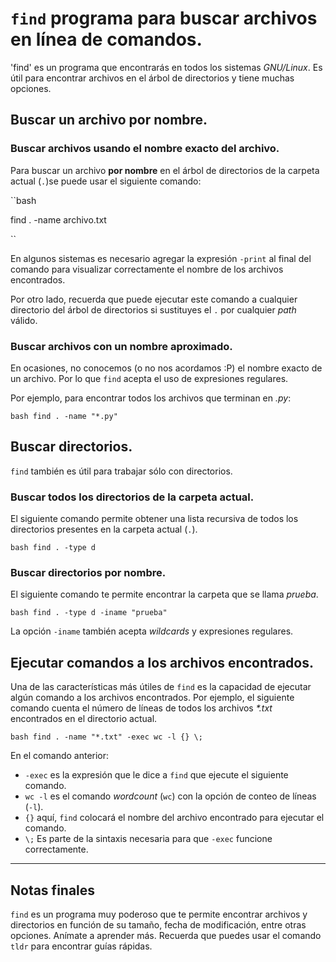 # `find` programa para buscar archivos en línea de comandos.

'find' es un programa que encontrarás en todos los sistemas *GNU/Linux*.
Es útil para encontrar archivos en el árbol de directorios y tiene muchas
opciones.

## Buscar un archivo por nombre.

### Buscar archivos usando el nombre exacto del archivo.
Para buscar un archivo **por nombre** en el árbol de directorios de la carpeta actual (`.`)se puede
usar el siguiente comando:

``bash

find . -name archivo.txt 

``

En algunos sistemas es necesario agregar la expresión `-print` al final
del comando para visualizar correctamente el nombre de los archivos encontrados.

Por otro lado, recuerda que puede ejecutar este comando a cualquier directorio
del árbol de directorios si sustituyes el `.` por cualquier *path* válido.

### Buscar archivos con un nombre aproximado.

En ocasiones, no conocemos (o no nos acordamos :P) el nombre exacto de
un archivo. Por lo que `find` acepta el uso de expresiones regulares.

Por ejemplo, para encontrar todos los archivos que terminan en *.py*:

``bash
find . -name "*.py"
``



## Buscar directorios.

`find` también es útil para trabajar sólo con directorios.

### Buscar todos los directorios de la carpeta actual.

El siguiente comando permite obtener una lista recursiva de todos
los directorios presentes en la carpeta actual (`.`).

``bash
find . -type d
``

### Buscar directorios por nombre.

El siguiente comando te permite encontrar la carpeta que se llama *prueba*.

``bash
find . -type d -iname "prueba"
``

La opción `-iname` también acepta *wildcards* y expresiones regulares.


## Ejecutar comandos a los archivos encontrados.

Una de las características más útiles de `find` es la capacidad de ejecutar
algún comando a los archivos encontrados. Por ejemplo, el siguiente comando
cuenta el número de líneas de todos los archivos _*.txt_ encontrados en el 
directorio actual.

``bash
find . -name "*.txt" -exec wc -l {} \;
``

En el comando anterior:
  - `-exec` es la expresión que le dice a `find` que ejecute el siguiente comando.
  - `wc -l` es el comando *wordcount* (`wc`) con la opción de conteo de líneas (`-l`).
  - `{}` aquí, `find` colocará el nombre del archivo encontrado para ejecutar
  el comando.
  - `\;` Es parte de la sintaxis necesaria para que `-exec` funcione correctamente.


---
## Notas finales

`find` es un programa muy poderoso que te permite encontrar archivos y directorios
en función de su tamaño, fecha de modificación, entre otras opciones. Anímate a 
aprender más. Recuerda que puedes usar el comando `tldr` para encontrar guías
rápidas.
